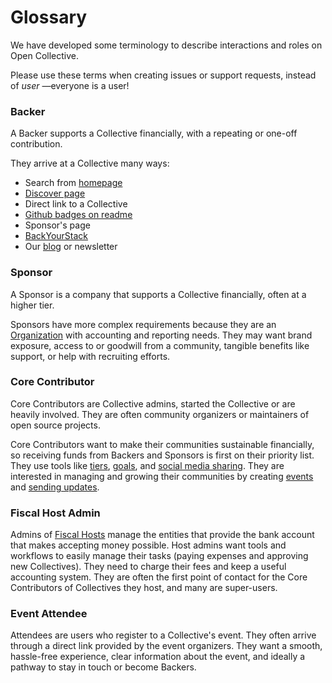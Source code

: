 # Glossary

We have developed some terminology to describe interactions and roles on Open Collective.

Please use these terms when creating issues or support requests, instead of _user_ —everyone is a user! 

### Backer

A Backer supports a Collective financially, with a repeating or one-off contribution.

They arrive at a Collective many ways:

* Search from [homepage](https://www.opencollective.com)
* [Discover page](http://opencollective.com/discover)
* Direct link to a Collective
* [Github badges on readme](../developers/readme-integration.md)
* Sponsor's page
* [BackYourStack](https://www.backyourstack.com)
* Our [blog](https://medium.com/open-collective) or newsletter

### Sponsor

A Sponsor is a company that supports a Collective financially, often at a higher tier. 

Sponsors have more complex requirements because they are an [Organization](../backers-and-sponsors/organizations.md) with accounting and reporting needs. They may want brand exposure, access to or goodwill from a community, tangible benefits like support, or help with recruiting efforts. 

### Core Contributor

Core Contributors are Collective admins, started the Collective or are heavily involved. They are often community organizers or maintainers of open source projects. 

Core Contributors want to make their communities sustainable financially, so receiving funds from Backers and Sponsors is first on their priority list. They use tools like [tiers](../collectives/tiers.md), [goals](../collectives/goals.md), and [social media sharing](../collectives/integrations.md#twitter-integration). They are interested in managing and growing their communities by creating [events](../collectives/events.md) and [sending updates](../collectives/backer-updates.md).

### Fiscal Host Admin

Admins of [Fiscal Hosts](../hosts/) manage the entities that provide the bank account that makes accepting money possible. Host admins want tools and workflows to easily manage their tasks \(paying expenses and approving new Collectives\). They need to charge their fees and keep a useful accounting system. They are often the first point of contact for the Core Contributors of Collectives they host, and many are super-users. 

### Event Attendee

Attendees are users who register to a Collective's event. They often arrive through a direct link provided by the event organizers. They want a smooth, hassle-free experience, clear information about the event, and ideally a pathway to stay in touch or become Backers.

